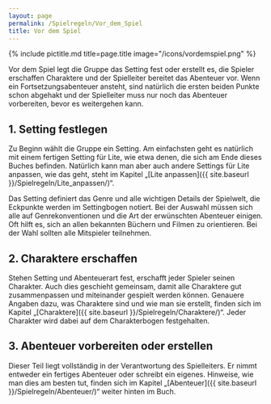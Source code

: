 ```yaml
---
layout: page
permalink: /Spielregeln/Vor_dem_Spiel
title: Vor dem Spiel
---
```


{% include pictitle.md title=page.title image="/icons/vordemspiel.png" %}

Vor dem Spiel legt die Gruppe das Setting fest oder erstellt es, die Spieler erschaffen Charaktere und der Spielleiter bereitet das Abenteuer vor. Wenn ein Fortsetzungsabenteuer ansteht, sind natürlich die ersten beiden Punkte schon abgehakt und der Spielleiter muss nur noch das Abenteuer vorbereiten, bevor es weitergehen kann.

## 1. Setting festlegen

Zu Beginn wählt die Gruppe ein Setting. Am einfachsten geht es natürlich mit einem fertigen Setting für Lite, wie etwa denen, die sich am Ende dieses Buches befinden. Natürlich kann man aber auch andere Settings für Lite anpassen, wie das geht, steht im Kapitel &bdquo;[Lite anpassen]({{ site.baseurl }}/Spielregeln/Lite_anpassen/)&ldquo;.

Das Setting definiert das Genre und alle wichtigen Details der Spielwelt, die Eckpunkte werden im Settingbogen notiert. Bei der Auswahl müssen sich alle auf Genrekonventionen und die Art der erwünschten Abenteuer einigen. Oft hilft es, sich an allen bekannten Büchern und Filmen zu orientieren. Bei der Wahl sollten alle Mitspieler teilnehmen.

## 2. Charaktere erschaffen

Stehen Setting und Abenteuerart fest, erschafft jeder Spieler seinen Charakter. Auch dies geschieht gemeinsam, damit alle Charaktere gut zusammenpassen und miteinander gespielt werden können. Genauere Angaben dazu, was Charaktere sind und wie man sie erstellt, finden sich im Kapitel &bdquo;[Charaktere]({{ site.baseurl }}/Spielregeln/Charaktere/)&ldquo;. Jeder Charakter wird dabei auf dem Charakterbogen festgehalten.

## 3. Abenteuer vorbereiten oder erstellen

Dieser Teil liegt vollständig in der Verantwortung des Spielleiters. Er nimmt entweder ein fertiges Abenteuer oder schreibt ein eigenes. Hinweise, wie man dies am besten tut, finden sich im Kapitel &bdquo;[Abenteuer]({{ site.baseurl }}/Spielregeln/Abenteuer/)&ldquo; weiter hinten im Buch.
